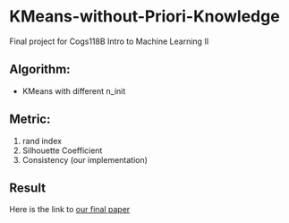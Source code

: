 # KMeans-without-Priori-Knowledge
Final project for Cogs118B Intro to Machine Learning II

## Algorithm:
* KMeans with different n_init

## Metric:
1. rand index
2. Silhouette Coefficient
3. Consistency (our implementation)

## Result
Here is the link to [our final paper](https://docs.google.com/document/d/10bwHJr2kcnjxs9x4OyoBRolddkcIs3Psr6VnZz1Fbag/edit?usp=sharing)
